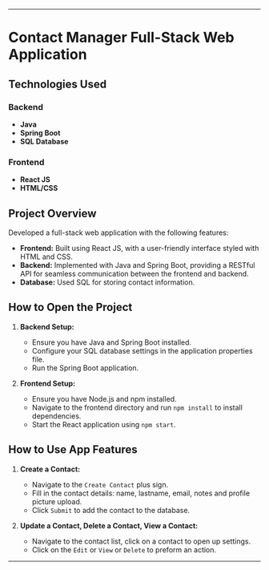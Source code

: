 
---

# Contact Manager Full-Stack Web Application

## Technologies Used

### Backend
- **Java**
- **Spring Boot**
- **SQL Database**

### Frontend
- **React JS**
- **HTML/CSS**

## Project Overview

Developed a full-stack web application with the following features:

- **Frontend:** Built using React JS, with a user-friendly interface styled with HTML and CSS.
- **Backend:** Implemented with Java and Spring Boot, providing a RESTful API for seamless communication between the frontend and backend.
- **Database:** Used SQL for storing contact information.

## How to Open the Project

1. **Backend Setup:**
   - Ensure you have Java and Spring Boot installed.
   - Configure your SQL database settings in the application properties file.
   - Run the Spring Boot application.

2. **Frontend Setup:**
   - Ensure you have Node.js and npm installed.
   - Navigate to the frontend directory and run `npm install` to install dependencies.
   - Start the React application using `npm start`.

## How to Use App Features

1. **Create a Contact:**
   - Navigate to the `Create Contact` plus sign.
   - Fill in the contact details: name, lastname, email, notes and profile picture upload.
   - Click `Submit` to add the contact to the database.

2. **Update a Contact, Delete a Contact, View a Contact:**
   - Navigate to the contact list, click on a contact to open up settings.
   - Click on the `Edit` or `View` or `Delete` to preform an action.

---
